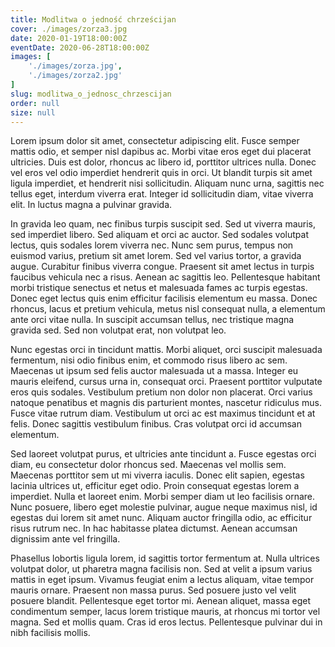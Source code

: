 ```yaml
---
title: Modlitwa o jedność chrześcijan
cover: ./images/zorza3.jpg
date: 2020-01-19T18:00:00Z
eventDate: 2020-06-28T18:00:00Z
images: [
	'./images/zorza.jpg',
	'./images/zorza2.jpg'
]
slug: modlitwa_o_jednosc_chrzescijan
order: null
size: null
---
```


Lorem ipsum dolor sit amet, consectetur adipiscing elit. Fusce semper mattis odio, et semper nisl dapibus ac. Morbi vitae eros eget dui placerat ultricies. Duis est dolor, rhoncus ac libero id, porttitor ultrices nulla. Donec vel eros vel odio imperdiet hendrerit quis in orci. Ut blandit turpis sit amet ligula imperdiet, et hendrerit nisi sollicitudin. Aliquam nunc urna, sagittis nec tellus eget, interdum viverra erat. Integer id sollicitudin diam, vitae viverra elit. In luctus magna a pulvinar gravida.

In gravida leo quam, nec finibus turpis suscipit sed. Sed ut viverra mauris, sed imperdiet libero. Sed aliquam et orci ac auctor. Sed sodales volutpat lectus, quis sodales lorem viverra nec. Nunc sem purus, tempus non euismod varius, pretium sit amet lorem. Sed vel varius tortor, a gravida augue. Curabitur finibus viverra congue. Praesent sit amet lectus in turpis faucibus vehicula nec a risus. Aenean ac sagittis leo. Pellentesque habitant morbi tristique senectus et netus et malesuada fames ac turpis egestas. Donec eget lectus quis enim efficitur facilisis elementum eu massa. Donec rhoncus, lacus et pretium vehicula, metus nisl consequat nulla, a elementum ante orci vitae nulla. In suscipit accumsan tellus, nec tristique magna gravida sed. Sed non volutpat erat, non volutpat leo.

Nunc egestas orci in tincidunt mattis. Morbi aliquet, orci suscipit malesuada fermentum, nisi odio finibus enim, et commodo risus libero ac sem. Maecenas ut ipsum sed felis auctor malesuada ut a massa. Integer eu mauris eleifend, cursus urna in, consequat orci. Praesent porttitor vulputate eros quis sodales. Vestibulum pretium non dolor non placerat. Orci varius natoque penatibus et magnis dis parturient montes, nascetur ridiculus mus. Fusce vitae rutrum diam. Vestibulum ut orci ac est maximus tincidunt et at felis. Donec sagittis vestibulum finibus. Cras volutpat orci id accumsan elementum.

Sed laoreet volutpat purus, et ultricies ante tincidunt a. Fusce egestas orci diam, eu consectetur dolor rhoncus sed. Maecenas vel mollis sem. Maecenas porttitor sem ut mi viverra iaculis. Donec elit sapien, egestas lacinia ultrices ut, efficitur eget odio. Proin consequat egestas lorem a imperdiet. Nulla et laoreet enim. Morbi semper diam ut leo facilisis ornare. Nunc posuere, libero eget molestie pulvinar, augue neque maximus nisl, id egestas dui lorem sit amet nunc. Aliquam auctor fringilla odio, ac efficitur risus rutrum nec. In hac habitasse platea dictumst. Aenean accumsan dignissim ante vel fringilla.

Phasellus lobortis ligula lorem, id sagittis tortor fermentum at. Nulla ultrices volutpat dolor, ut pharetra magna facilisis non. Sed at velit a ipsum varius mattis in eget ipsum. Vivamus feugiat enim a lectus aliquam, vitae tempor mauris ornare. Praesent non massa purus. Sed posuere justo vel velit posuere blandit. Pellentesque eget tortor mi. Aenean aliquet, massa eget condimentum semper, lacus lorem tristique mauris, at rhoncus mi tortor vel magna. Sed et mollis quam. Cras id eros lectus. Pellentesque pulvinar dui in nibh facilisis mollis.
